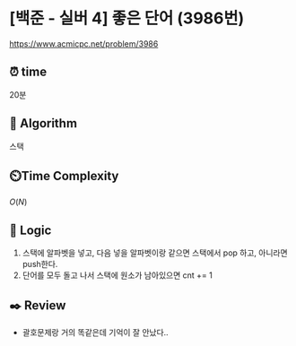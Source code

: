 # [백준 - 실버 4] 좋은 단어 (3986번)

https://www.acmicpc.net/problem/3986

## ⏰ **time**

20분

## :pushpin: **Algorithm**

스택

## ⏲️**Time Complexity**

$O(N)$

## :round_pushpin: **Logic**

1. 스택에 알파벳을 넣고, 다음 넣을 알파벳이랑 같으면 스택에서 pop 하고, 아니라면 push한다.
2. 단어를 모두 돌고 나서 스택에 원소가 남아있으면 cnt += 1

## :black_nib: **Review**

- 괄호문제랑 거의 똑같은데 기억이 잘 안났다..
